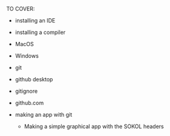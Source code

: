 TO COVER:
- installing an IDE
- installing a compiler
- MacOS
- Windows

- git
- github desktop
- gitignore

- github.com

- making an app with git
    - Making a simple graphical app with the SOKOL headers
